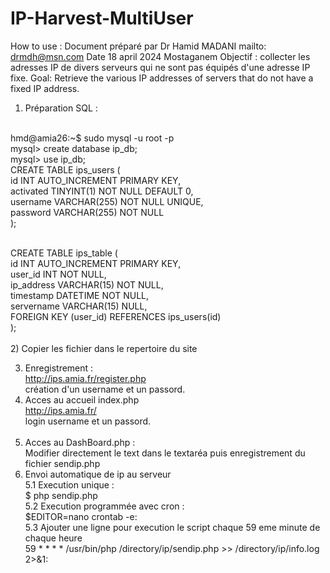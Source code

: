 # IP-Harvest-MultiUser
How to use :
Document préparé par Dr Hamid MADANI
mailto: drmdh@msn.com
Date 18 april 2024 Mostaganem
Objectif : collecter les adresses IP de divers serveurs qui ne sont pas équipés d'une adresse IP fixe.
Goal: Retrieve the various IP addresses of servers that do not have a fixed IP address.

1) Préparation SQL :
<br/>
hmd@amia26:~$ sudo mysql -u root -p<br/>
mysql> create database ip_db;<br/>
mysql> use ip_db;<br/>
CREATE TABLE ips_users (<br/>
    id INT AUTO_INCREMENT PRIMARY KEY,<br/>
    activated TINYINT(1) NOT NULL DEFAULT 0,<br/>
    username VARCHAR(255) NOT NULL UNIQUE,<br/>
    password VARCHAR(255) NOT NULL<br/>
);<br/>
<br/>
 
CREATE TABLE ips_table (<br/>
    id INT AUTO_INCREMENT PRIMARY KEY,<br/>
    user_id INT NOT NULL,<br/>
    ip_address VARCHAR(15) NOT NULL,<br/>
    timestamp DATETIME NOT NULL,<br/>
    servername VARCHAR(15)  NULL,<br/>
    FOREIGN KEY (user_id) REFERENCES ips_users(id)<br/>
);<br/>
<br/>
2) Copier les fichier dans le repertoire du site 

3) Enregistrement :<br/>
  http://ips.amia.fr/register.php<br/>
  création d'un username et un passord.<br/>
5) Acces au accueil index.php<br/>
    http://ips.amia.fr/<br/>
   login username et un passord.<br/>
   <br/>
4) Acces au DashBoard.php :<br/>
  Modifier directement le text dans le textaréa puis enregistrement du fichier sendip.php<br/>
5) Envoi automatique de ip au serveur<br/>
   5.1 Execution unique :<br/>
        $ php sendip.php<br/>
   5.2 Execution programmée avec cron :<br/>
        $EDITOR=nano crontab -e:<br/>
   5.3 Ajouter une ligne pour execution le script chaque 59 eme minute de chaque heure<br/>
       59 * * * * /usr/bin/php /directory/ip/sendip.php >> /directory/ip/info.log 2>&1: <br/>


 
<br/>



